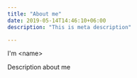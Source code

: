 ```yaml
---
title: "About me"
date: 2019-05-14T14:46:10+06:00
description: "This is meta description"

---
```


I'm \<name\>

Description about me
